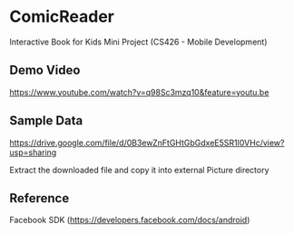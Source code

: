 # ComicReader
Interactive Book for Kids
Mini Project (CS426 - Mobile Development)

## Demo Video
https://www.youtube.com/watch?v=q98Sc3mzq10&feature=youtu.be

## Sample Data
https://drive.google.com/file/d/0B3ewZnFtGHtGbGdxeE5SR1l0VHc/view?usp=sharing

Extract the downloaded file and copy it into external Picture directory

## Reference
Facebook SDK (https://developers.facebook.com/docs/android)
